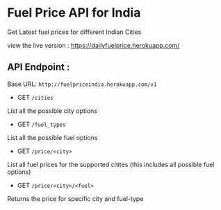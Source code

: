 # Fuel Price API for India
Get Latest fuel prices for different Indian Cities

view the live version : https://dailyfuelprice.herokuapp.com/

## API Endpoint :

Base URL: ```http://fuelpriceindia.herokuapp.com/v1```
* GET ```/cities```

List all the possible city options
* GET ```/fuel_types```

List all the possible fuel options
* GET ```/price/<city>```

List all fuel prices for the supported citites (this includes all possible fuel options)
* GET ```/price/<city>/<fuel>```

Returns the price for specific city and fuel-type

